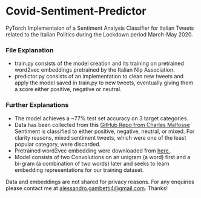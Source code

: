 # Covid-Sentiment-Predictor

PyTorch Implementaion of a Sentiment Analysis Classifier for Italian Tweets related to the Italian Politics during the Lockdown period March-May 2020.

<h3> File Explanation </h3> 
<ul> 
  <li> train.py consists of the model creation and its training on pretrained word2vec embeddings pretrained by the Italian Nlp Association.</li> 
  <li> predictor.py consists of an implementation to clean new tweets and apply the model saved in train.py to new tweets, eventually giving them a score either positive, negative or neutral. </li> 
</ul>


<h3> Further Explanations </h3> 
<ul> 
  <li> The model achieves a ~77% test set accuracy on 3 target categories. </li>
  <li> Data has been collected from this <a href = "https://github.com/charlesmalafosse/open-dataset-for-sentiment-analysis"> GitHub Repo from Charles Malfosse </a>
    Sentiment is classified to either positive, negative, neutral, or mixed. For clarity reasons, mixed sentiment tweets, which were one of the least popular category, were discarded.
  <li> Pretrained word2vec embedding were downloaded from <a href = "http://www.italianlp.it/resources/italian-word-embeddings/"> here </a>. 
  <li> Model consists of two Convolutions on an unigram (a word) first and a bi-gram (a combination of two words) later and seeks to learn embedding representations for our training dataset. </li> 
</ul>

Data and embeddings are not shared for privacy reasons. For any enquiries please contact me at alessandro.gambetti4@gmail.com. Thanks!
